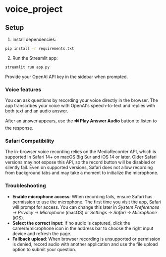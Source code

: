 # voice_project

## Setup

1. Install dependencies:

```bash
pip install -r requirements.txt
```

2. Run the Streamlit app:

```bash
streamlit run app.py
```

Provide your OpenAI API key in the sidebar when prompted.

### Voice features

You can ask questions by recording your voice directly in the browser. The app transcribes your voice with OpenAI's speech-to-text and replies with both text and an audio answer.

After an answer appears, use the **🔊 Play Answer Audio** button to listen to the response.

### Safari Compatibility

The in-browser voice recording relies on the MediaRecorder API, which is supported in Safari 14+
on macOS Big Sur and iOS 14 or later. Older Safari versions may not expose this API, so the
record button will be disabled or silently fail. Even on supported versions, Safari does not
allow recording from background tabs and may take a moment to initialize the microphone.

### Troubleshooting

- **Enable microphone access**: When recording fails, ensure Safari has permission to use the
  microphone. The first time you visit the app, Safari will prompt for access. You can change
  this later in *System Preferences → Privacy → Microphone* (macOS) or *Settings → Safari →
  Microphone* (iOS).
- **Select the correct input**: If no audio is captured, click the camera/microphone icon in the
  address bar to choose the right input device and refresh the page.
- **Fallback upload**: When browser recording is unsupported or permission is denied, record
  audio with another application and use the file upload option to submit your question.

